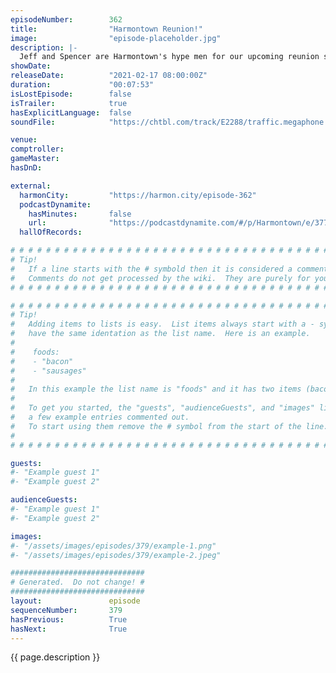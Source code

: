 ```yaml
---
episodeNumber:        362
title:                "Harmontown Reunion!"
image:                "episode-placeholder.jpg"
description: |-
  Jeff and Spencer are Harmontown's hype men for our upcoming reunion special, including a retelling of an old classic Harmontown tune about a chicken noodle can. Check out harmontown.com to buy tickets to our live streaming episode on February 21st, 2021!
showDate:             
releaseDate:          "2021-02-17 08:00:00Z"
duration:             "00:07:53"
isLostEpisode:        false
isTrailer:            true
hasExplicitLanguage:  false
soundFile:            "https://chtbl.com/track/E2288/traffic.megaphone.fm/STA5330815661.mp3"

venue:                
comptroller:          
gameMaster:           
hasDnD:               

external:
  harmonCity:         "https://harmon.city/episode-362"
  podcastDynamite:
    hasMinutes:       false
    url:              "https://podcastdynamite.com/#/p/Harmontown/e/377/362"
  hallOfRecords:      

# # # # # # # # # # # # # # # # # # # # # # # # # # # # # # # # # # # # # # # # # # # # #
# Tip!
#   If a line starts with the # symbold then it is considered a comment.
#   Comments do not get processed by the wiki.  They are purely for your information.
# # # # # # # # # # # # # # # # # # # # # # # # # # # # # # # # # # # # # # # # # # # # #

# # # # # # # # # # # # # # # # # # # # # # # # # # # # # # # # # # # # # # # # # # # # #
# Tip!
#   Adding items to lists is easy.  List items always start with a - symbol and have
#   have the same identation as the list name.  Here is an example.
#
#    foods:
#    - "bacon"
#    - "sausages"
#
#   In this example the list name is "foods" and it has two items (bacon, and sausages).
#
#   To get you started, the "guests", "audienceGuests", and "images" lists below have
#   a few example entries commented out.
#   To start using them remove the # symbol from the start of the line.
#
# # # # # # # # # # # # # # # # # # # # # # # # # # # # # # # # # # # # # # # # # # # # #

guests:
#- "Example guest 1"
#- "Example guest 2"

audienceGuests:
#- "Example guest 1"
#- "Example guest 2"

images:
#- "/assets/images/episodes/379/example-1.png"
#- "/assets/images/episodes/379/example-2.jpeg"

##############################
# Generated.  Do not change! #
##############################
layout:               episode
sequenceNumber:       379
hasPrevious:          True
hasNext:              True
---
```


<!-- The episode description will be rendered here -->
{{ page.description }}

<!-- Add your content BELOW here -->
<!-- vvvvvvvvvvvvvvvvvvvvvvvvvvv -->




<!-- ^^^^^^^^^^^^^^^^^^^^^^^^^^^ -->
<!-- Add your content ABOVE here -->

<!-- The episode gallery will be rendered here -->